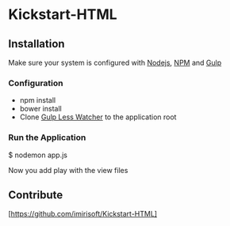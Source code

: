 # Kickstart-HTML

## Installation

Make sure your system is configured with [Nodejs], [NPM] and [Gulp]

### Configuration

* npm install
* bower install
* Clone [Gulp Less Watcher] to the application root

### Run the Application
$ nodemon app.js

Now you add play with the view files

## Contribute
[https://github.com/imirisoft/Kickstart-HTML]

[Nodejs]: <https://nodejs.org>
[NPM]: <https://www.npmjs.com/>
[Gulp]: <http://gulpjs.com/>
[Gulp Less Watcher]: <https://github.com/imirisoft/Gulp-Less-Watcher>
[https://github.com/imirisoft/Kickstart-HTML]: <https://github.com/imirisoft/Kickstart-HTML>